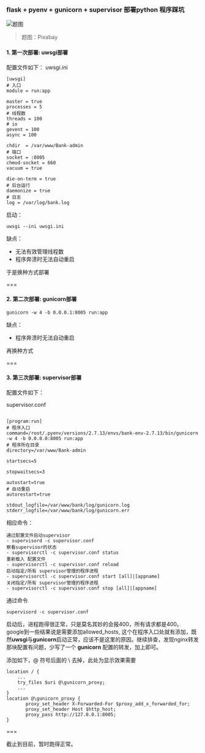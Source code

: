 ### flask + pyenv + gunicorn + supervisor 部署python 程序踩坑
![题图](https://share.alihanniba.com/mac/2017-06-21-entrepreneur-2411763_1920.jpg)
>题图：Pixabay

#### 1. 第一次部署: **uwsgi部署**
配置文件如下：
uwsgi.ini

```
[uwsgi]
# 入口
module = run:app

master = true
processes = 5
# 线程数
threads = 100
# io
gevent = 100
async = 100

chdir  = /var/www/Bank-admin
# 端口
socket = :8005
chmod-socket = 660
vacuum = true

die-on-term = true
# 后台运行
daemonize = true
# 日志
log = /var/log/bank.log
```

启动：

```
uwsgi --ini uwsgi.ini
```

缺点： 
- 无法有效管理线程数
- 程序奔溃时无法自动重启

于是换种方式部署

===

#### 2. 第二次部署: **gunicorn部署**

```
gunicorn -w 4 -b 0.0.0.1:8005 run:app
```

缺点：
- 程序奔溃时无法自动重启

再换种方式

===

#### 3. 第三次部署: **supervisor部署**
配置文件如下：

supervisor.conf

```

[program:run]
# 程序入口
command=/root/.pyenv/versions/2.7.13/envs/bank-env-2.7.13/bin/gunicorn -w 4 -b 0.0.0.0:8005 run:app
# 程序所在目录
directory=/var/www/Bank-admin

startsecs=5

stopwaitsecs=3

autostart=true
# 自动重启
autorestart=true

stdout_logfile=/var/www/bank/log/gunicorn.log
stderr_logfile=/var/www/bank/log/gunicorn.err

```

相应命令：

```
通过配置文件启动supervisor
- supervisord -c supervisor.conf        
察看supervisor的状态                        
- supervisorctl -c supervisor.conf status  
重新载入 配置文件                  
- supervisorctl -c supervisor.conf reload  
启动指定/所有 supervisor管理的程序进程                  
- supervisorctl -c supervisor.conf start [all]|[appname]    
关闭指定/所有 supervisor管理的程序进程 
- supervisorctl -c supervisor.conf stop [all]|[appname]
```

通过命令

```
supervisord -c supervisor.conf  
```

启动后，进程跑得很正常，只是莫名其妙的会报400，所有请求都是400。google到一些结果说是需要添加allowed_hosts, 这个在程序入口处就有添加，既然**uwsgi**与**gunicorn**启动正常，应该不是这里的原因。继续排查，发现nginx转发那块配置有问题，少写了一个 **gunicorn** 配置的转发，加上即可。

添加如下，@ 符号后面的 \ 去掉，此处为显示效果需要


```
location / {
	...
	try_files $uri @\gunicorn_proxy;
	...
}
location @\gunicorn_proxy {
       proxy_set_header X-Forwarded-For $proxy_add_x_forwarded_for;
       proxy_set_header Host $http_host;
       proxy_pass http://127.0.0.1:8005;
}
```

===

截止到目前，暂时跑得正常。
